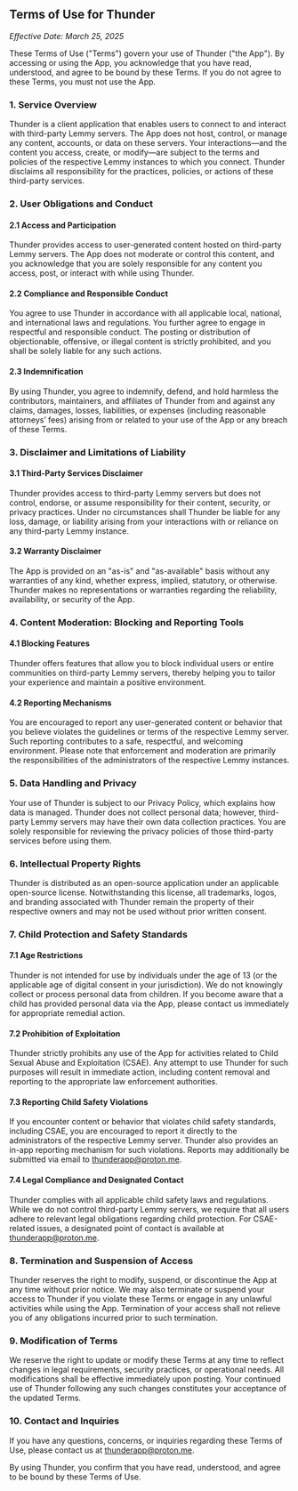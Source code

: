 ## Terms of Use for Thunder
_Effective Date: March 25, 2025_

These Terms of Use ("Terms") govern your use of Thunder ("the App"). By accessing or using the App, you acknowledge that you have read, understood, and agree to be bound by these Terms. If you do not agree to these Terms, you must not use the App.

### 1. Service Overview
Thunder is a client application that enables users to connect to and interact with third-party Lemmy servers. The App does not host, control, or manage any content, accounts, or data on these servers. Your interactions—and the content you access, create, or modify—are subject to the terms and policies of the respective Lemmy instances to which you connect. Thunder disclaims all responsibility for the practices, policies, or actions of these third-party services.

### 2. User Obligations and Conduct
#### 2.1 Access and Participation
Thunder provides access to user-generated content hosted on third-party Lemmy servers. The App does not moderate or control this content, and you acknowledge that you are solely responsible for any content you access, post, or interact with while using Thunder.

#### 2.2 Compliance and Responsible Conduct
You agree to use Thunder in accordance with all applicable local, national, and international laws and regulations. You further agree to engage in respectful and responsible conduct. The posting or distribution of objectionable, offensive, or illegal content is strictly prohibited, and you shall be solely liable for any such actions.

#### 2.3 Indemnification
By using Thunder, you agree to indemnify, defend, and hold harmless the contributors, maintainers, and affiliates of Thunder from and against any claims, damages, losses, liabilities, or expenses (including reasonable attorneys’ fees) arising from or related to your use of the App or any breach of these Terms.

### 3. Disclaimer and Limitations of Liability
#### 3.1 Third-Party Services Disclaimer
Thunder provides access to third-party Lemmy servers but does not control, endorse, or assume responsibility for their content, security, or privacy practices. Under no circumstances shall Thunder be liable for any loss, damage, or liability arising from your interactions with or reliance on any third-party Lemmy instance.

#### 3.2 Warranty Disclaimer
The App is provided on an "as-is" and "as-available" basis without any warranties of any kind, whether express, implied, statutory, or otherwise. Thunder makes no representations or warranties regarding the reliability, availability, or security of the App.

### 4. Content Moderation: Blocking and Reporting Tools
#### 4.1 Blocking Features
Thunder offers features that allow you to block individual users or entire communities on third-party Lemmy servers, thereby helping you to tailor your experience and maintain a positive environment.

#### 4.2 Reporting Mechanisms
You are encouraged to report any user-generated content or behavior that you believe violates the guidelines or terms of the respective Lemmy server. Such reporting contributes to a safe, respectful, and welcoming environment. Please note that enforcement and moderation are primarily the responsibilities of the administrators of the respective Lemmy instances.

### 5. Data Handling and Privacy
Your use of Thunder is subject to our Privacy Policy, which explains how data is managed. Thunder does not collect personal data; however, third-party Lemmy servers may have their own data collection practices. You are solely responsible for reviewing the privacy policies of those third-party services before using them.

### 6. Intellectual Property Rights
Thunder is distributed as an open-source application under an applicable open-source license. Notwithstanding this license, all trademarks, logos, and branding associated with Thunder remain the property of their respective owners and may not be used without prior written consent.

### 7. Child Protection and Safety Standards
#### 7.1 Age Restrictions
Thunder is not intended for use by individuals under the age of 13 (or the applicable age of digital consent in your jurisdiction). We do not knowingly collect or process personal data from children. If you become aware that a child has provided personal data via the App, please contact us immediately for appropriate remedial action.

#### 7.2 Prohibition of Exploitation
Thunder strictly prohibits any use of the App for activities related to Child Sexual Abuse and Exploitation (CSAE). Any attempt to use Thunder for such purposes will result in immediate action, including content removal and reporting to the appropriate law enforcement authorities.

#### 7.3 Reporting Child Safety Violations
If you encounter content or behavior that violates child safety standards, including CSAE, you are encouraged to report it directly to the administrators of the respective Lemmy server. Thunder also provides an in-app reporting mechanism for such violations. Reports may additionally be submitted via email to thunderapp@proton.me.

#### 7.4 Legal Compliance and Designated Contact
Thunder complies with all applicable child safety laws and regulations. While we do not control third-party Lemmy servers, we require that all users adhere to relevant legal obligations regarding child protection. For CSAE-related issues, a designated point of contact is available at thunderapp@proton.me.

### 8. Termination and Suspension of Access
Thunder reserves the right to modify, suspend, or discontinue the App at any time without prior notice. We may also terminate or suspend your access to Thunder if you violate these Terms or engage in any unlawful activities while using the App. Termination of your access shall not relieve you of any obligations incurred prior to such termination.

### 9. Modification of Terms
We reserve the right to update or modify these Terms at any time to reflect changes in legal requirements, security practices, or operational needs. All modifications shall be effective immediately upon posting. Your continued use of Thunder following any such changes constitutes your acceptance of the updated Terms.

### 10. Contact and Inquiries
If you have any questions, concerns, or inquiries regarding these Terms of Use, please contact us at thunderapp@proton.me.

By using Thunder, you confirm that you have read, understood, and agree to be bound by these Terms of Use.

